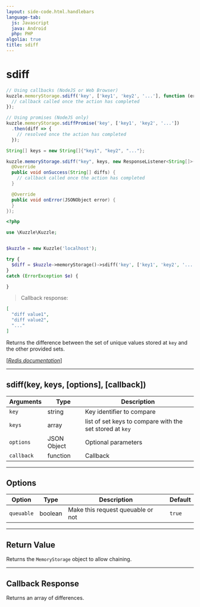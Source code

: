 ```yaml
---
layout: side-code.html.handlebars
language-tab:
  js: Javascript
  java: Android
  php: PHP
algolia: true
title: sdiff
---
```


# sdiff

```js
// Using callbacks (NodeJS or Web Browser)
kuzzle.memoryStorage.sdiff('key', ['key1', 'key2', '...'], function (err, diff) {
  // callback called once the action has completed
});

// Using promises (NodeJS only)
kuzzle.memoryStorage.sdiffPromise('key', ['key1', 'key2', '...'])
  .then(diff => {
    // resolved once the action has completed
  });
```

```java
String[] keys = new String[]{"key1", "key2", "..."};

kuzzle.memoryStorage.sdiff("key", keys, new ResponseListener<String[]>() {
  @Override
  public void onSuccess(String[] diffs) {
    // callback called once the action has completed
  }

  @Override
  public void onError(JSONObject error) {
  }
});
```

```php
<?php

use \Kuzzle\Kuzzle;


$kuzzle = new Kuzzle('localhost');

try {
  $diff = $kuzzle->memoryStorage()->sdiff('key', ['key1', 'key2', '...']);
}
catch (ErrorException $e) {

}
```

> Callback response:

```json
[
  "diff value1",
  "diff value2",
  "..."
]
```


Returns the difference between the set of unique values stored at `key` and the other provided sets.

[[_Redis documentation_]](https://redis.io/commands/sdiff)

---

## sdiff(key, keys, [options], [callback])

| Arguments | Type | Description |
|---------------|---------|----------------------------------------|
| `key` | string | Key identifier to compare |
| `keys` | array | list of set keys to compare with the set stored at `key` |
| `options` | JSON Object | Optional parameters |
| `callback` | function | Callback |

---

## Options

| Option | Type | Description | Default |
|---------------|---------|----------------------------------------|---------|
| `queuable` | boolean | Make this request queuable or not  | ``true`` |


---

## Return Value

Returns the `MemoryStorage` object to allow chaining.

---

## Callback Response

Returns an array of differences.
